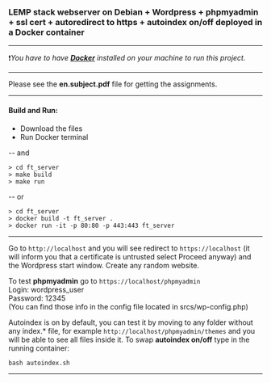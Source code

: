
### LEMP stack webserver on Debian + Wordpress + phpmyadmin + ssl cert + autoredirect to https + autoindex on/off deployed in a Docker container

------------
❗*You have to have [**Docker**](http://www.docker.com/) installed on your machine to run this project.*

------------
Please see the **en.subject.pdf** file for getting the assignments.

------------
#### Build and Run:

- Download the files
- Run Docker terminal

-- and
```
> cd ft_server
> make build
> make run
```
-- or
```
> cd ft_server
> docker build -t ft_server .
> docker run -it -p 80:80 -p 443:443 ft_server
```

------------
Go to `http://localhost` and you will see redirect to `https://localhost` (it will inform you that a certificate is untrusted select Proceed anyway) and the Wordpress start window. Create any random website.

To test **phpmyadmin** go to `https://localhost/phpmyadmin`<br/>Login: wordpress_user<br/>Password: 12345<br/>(You can find those info in the config file located in srcs/wp-config.php)

Autoindex is on by default, you can test it by moving to any folder without any index.&ast;  file, for example `http://localhost/phpmyadmin/themes` and you will be able to see all files inside it. To swap **autoindex on/off** type in the running container: 
```
bash autoindex.sh
```

------------
